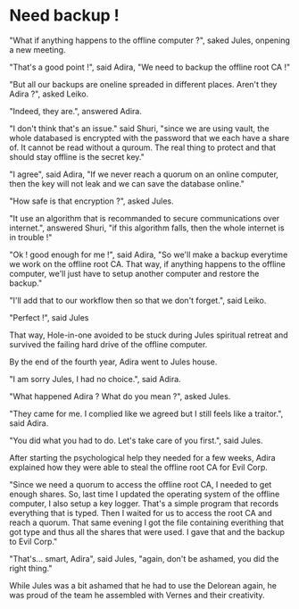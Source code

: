 # Need backup !

"What if anything happens to the offline computer ?", saked Jules, onpening a new meeting.

"That's a good point !", said Adira, "We need to backup the offline root CA !"

"But all our backups are oneline spreaded in different places. Aren't they Adira ?", asked Leiko.

"Indeed, they are.", answered Adira.

"I don't think that's an issue." said Shuri, "since we are using vault, the whole databased is encrypted with the password that we each have a share of. It cannot be read without a quroum. The real thing to protect and that should stay offline is the secret key."

"I agree", said Adira, "If we never reach a quorum on an online computer, then the key will not leak and we can save the database online."

"How safe is that encryption ?", asked Jules.

"It use an algorithm that is recommanded to secure communications over internet.", answered Shuri, "if this algorithm falls, then the whole internet is in trouble !"

"Ok ! good enough for me !", said Adira, "So we'll make a backup everytime we work on the offline root CA. That way, if anything happens to the offline computer, we'll just have to setup another computer and restore the backup."

"I'll add that to our workflow then so that we don't forget.", said Leiko.

"Perfect !", said Jules

That way, Hole-in-one avoided to be stuck during Jules spiritual retreat and survived the failing hard drive of the offline computer.

By the end of the fourth year, Adira went to Jules house.

"I am sorry Jules, I had no choice.", said Adira.

"What happened Adira ? What do you mean ?", asked Jules.

"They came for me. I complied like we agreed but I still feels like a traitor.", said Adira.

"You did what you had to do. Let's take care of you first.", said Jules.

After starting the psychological help they needed for a few weeks, Adira explained how they were able to steal the offline root CA for Evil Corp.

"Since we need a quorum to access the offline root CA, I needed to get enough shares. So, last time I updated the operating system of the offline computer, I also setup a key logger. That's a simple program that records everything that is typed. Then I waited for us to access the root CA and reach a quorum. That same evening I got the file containing everithing that got type and thus all the shares that were used. I gave that and the backup to Evil Corp."

"That's... smart, Adira", said Jules, "again, don't be ashamed, you did the right thing."

While Jules was a bit ashamed that he had to use the Delorean again, he was proud of the team he assembled with Vernes and their creativity.
